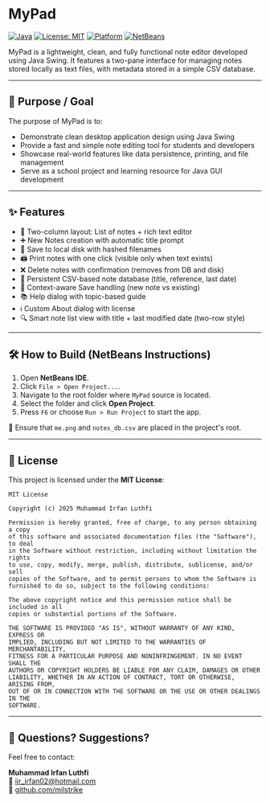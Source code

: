 # MyPad

[![Java](https://img.shields.io/badge/built%20with-Java-orange.svg)](https://www.java.com)
[![License: MIT](https://img.shields.io/badge/License-MIT-green.svg)](LICENSE)
[![Platform](https://img.shields.io/badge/Platform-Cross--Platform-lightgrey.svg)]()
[![NetBeans](https://img.shields.io/badge/IDE-NetBeans-green.svg)](https://netbeans.apache.org)


MyPad is a lightweight, clean, and fully functional note editor developed using Java Swing. It features a two-pane interface for managing notes stored locally as text files, with metadata stored in a simple CSV database.

---

## 🎯 Purpose / Goal

The purpose of MyPad is to:
- Demonstrate clean desktop application design using Java Swing
- Provide a fast and simple note editing tool for students and developers
- Showcase real-world features like data persistence, printing, and file management
- Serve as a school project and learning resource for Java GUI development

---

## ✨ Features

- 📝 Two-column layout: List of notes + rich text editor
- ➕ New Notes creation with automatic title prompt
- 💾 Save to local disk with hashed filenames
- 🖨️ Print notes with one click (visible only when text exists)
- ❌ Delete notes with confirmation (removes from DB and disk)
- 📄 Persistent CSV-based note database (title, reference, last date)
- 🧾 Context-aware Save handling (new note vs existing)
- 📚 Help dialog with topic-based guide
- ℹ️ Custom About dialog with license
- 🔍 Smart note list view with title + last modified date (two-row style)

---

## 🛠 How to Build (NetBeans Instructions)

1. Open **NetBeans IDE**.
2. Click `File > Open Project...`.
3. Navigate to the root folder where `MyPad` source is located.
4. Select the folder and click **Open Project**.
5. Press `F6` or choose `Run > Run Project` to start the app.

📁 Ensure that `me.png` and `notes_db.csv` are placed in the project's root.

---

## 📄 License

This project is licensed under the **MIT License**:

```
MIT License

Copyright (c) 2025 Muhammad Irfan Luthfi

Permission is hereby granted, free of charge, to any person obtaining a copy
of this software and associated documentation files (the "Software"), to deal
in the Software without restriction, including without limitation the rights
to use, copy, modify, merge, publish, distribute, sublicense, and/or sell
copies of the Software, and to permit persons to whom the Software is
furnished to do so, subject to the following conditions:

The above copyright notice and this permission notice shall be included in all
copies or substantial portions of the Software.

THE SOFTWARE IS PROVIDED "AS IS", WITHOUT WARRANTY OF ANY KIND, EXPRESS OR
IMPLIED, INCLUDING BUT NOT LIMITED TO THE WARRANTIES OF MERCHANTABILITY,
FITNESS FOR A PARTICULAR PURPOSE AND NONINFRINGEMENT. IN NO EVENT SHALL THE
AUTHORS OR COPYRIGHT HOLDERS BE LIABLE FOR ANY CLAIM, DAMAGES OR OTHER
LIABILITY, WHETHER IN AN ACTION OF CONTRACT, TORT OR OTHERWISE, ARISING FROM,
OUT OF OR IN CONNECTION WITH THE SOFTWARE OR THE USE OR OTHER DEALINGS IN THE
SOFTWARE.
```

---

## 💬 Questions? Suggestions?

Feel free to contact:

**Muhammad Irfan Luthfi**  
📧 iir_irfan02@hotmail.com  
🔗 [github.com/milstrike](https://github.com/milstrike)

